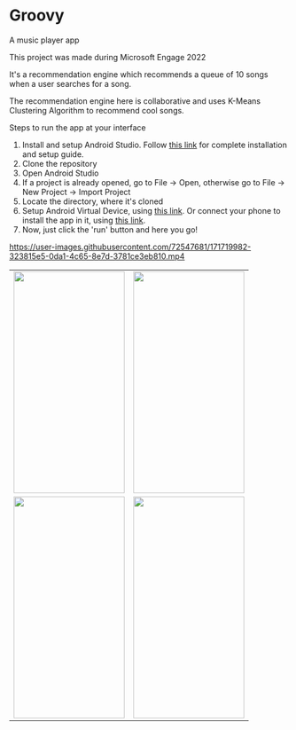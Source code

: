 # Groovy
A music player app

This project was made during Microsoft Engage 2022

It's a recommendation engine which recommends a queue of 10 songs when a user searches for a song.

The recommendation engine here is collaborative and uses K-Means Clustering Algorithm to recommend cool songs.

Steps to run the app at your interface
1. Install and setup Android Studio. Follow [this link](https://developer.android.com/studio/install) for complete installation and setup guide.
2. Clone the repository
3. Open Android Studio
4. If a project is already opened, go to File -> Open, otherwise go to File -> New Project -> Import Project
5. Locate the directory, where it's cloned
6. Setup Android Virtual Device, using [this link](https://developer.android.com/studio/run/managing-avds). Or connect your phone to install the app in it, using [this link](https://developer.android.com/studio/run/device).
7. Now, just click the 'run' button and here you go!

https://user-images.githubusercontent.com/72547681/171719982-323815e5-0da1-4c65-8e7d-3781ce3eb810.mp4

<table align = "center", tableborder = "0">
<tr>
<td> <img src="https://user-images.githubusercontent.com/72547681/171725525-1401d423-d7e7-401c-be18-eb938fcae273.png" data-canonical-src="https://gyazo.com/eb5c5741b6a9a16c692170a41a49c858.png" width="200" height="400" />


<td> <img src="https://user-images.githubusercontent.com/72547681/171721956-c1843a04-6d83-45ef-bf7d-a6ffb43d59c7.png" data-canonical-src="https://gyazo.com/eb5c5741b6a9a16c692170a41a49c858.png" width="200" height="400" />

</tr>
<tr>

<td> <img src="https://user-images.githubusercontent.com/72547681/171721905-e9dd8e65-c3cd-4965-b1c4-3854023ad23b.png" data-canonical-src="https://gyazo.com/eb5c5741b6a9a16c692170a41a49c858.png" width="200" height="400" />
  
<td> <img src="https://user-images.githubusercontent.com/72547681/171721916-3f49b544-4bc3-4f53-8f9e-cb08b6f56b09.png" data-canonical-src="https://gyazo.com/eb5c5741b6a9a16c692170a41a49c858.png" width="200" height="400" />
</tr>

</table>

